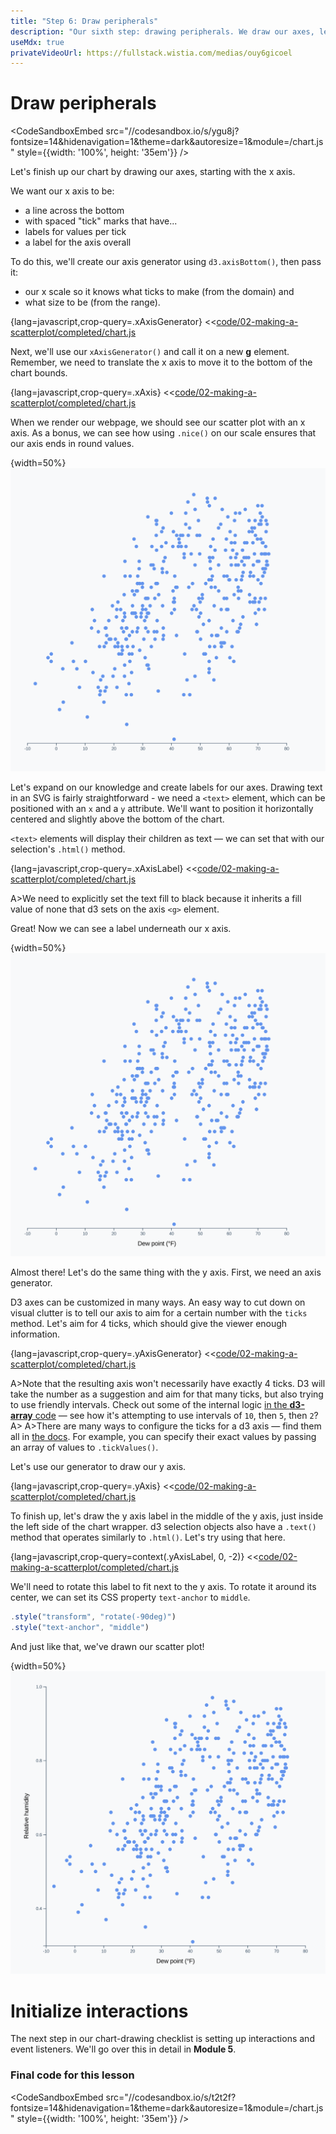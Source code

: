 ```yaml
---
title: "Step 6: Draw peripherals"
description: "Our sixth step: drawing peripherals. We draw our axes, learn about the text SVG element, and how to add (and rotate) labels."
useMdx: true
privateVideoUrl: https://fullstack.wistia.com/medias/ouy6gicoel
---
```


# Draw peripherals

<CodeSandboxEmbed
  src="//codesandbox.io/s/ygu8j?fontsize=14&hidenavigation=1&theme=dark&autoresize=1&module=/chart.js"
  style={{width: '100%', height: '35em'}}
/>

Let's finish up our chart by drawing our axes, starting with the x axis.

We want our x axis to be:

- a line across the bottom
- with spaced "tick" marks that have...
- labels for values per tick
- a label for the axis overall

To do this, we'll create our axis generator using `d3.axisBottom()`, then pass it:

- our x scale so it knows what ticks to make (from the domain) and
- what size to be (from the range).

{lang=javascript,crop-query=.xAxisGenerator}
<<[code/02-making-a-scatterplot/completed/chart.js](./protected/code/02-making-a-scatterplot/completed/chart.js)

Next, we'll use our `xAxisGenerator()` and call it on a new **g** element. Remember, we need to translate the x axis to move it to the bottom of the chart bounds.

{lang=javascript,crop-query=.xAxis}
<<[code/02-making-a-scatterplot/completed/chart.js](./protected/code/02-making-a-scatterplot/completed/chart.js)

When we render our webpage, we should see our scatter plot with an x axis. As a bonus, we can see how using `.nice()` on our scale ensures that our axis ends in round values.

{width=50%}
![Scatterplot with an x axis](./public/images/2-making-a-scatterplot/x-axis.png)

Let's expand on our knowledge and create labels for our axes. Drawing text in an SVG is fairly straightforward - we need a `<text>` element, which can be positioned with an `x` and a `y` attribute. We'll want to position it horizontally centered and slightly above the bottom of the chart.

`<text>` elements will display their children as text — we can set that with our selection's `.html()` method.

{lang=javascript,crop-query=.xAxisLabel}
<<[code/02-making-a-scatterplot/completed/chart.js](./protected/code/02-making-a-scatterplot/completed/chart.js)

A>We need to explicitly set the text fill to black because it inherits a fill value of none that d3 sets on the axis `<g>` element.

Great! Now we can see a label underneath our x axis.

{width=50%}
![Scatter plot with an x axis label](./public/images/2-making-a-scatterplot/x-axis-label.png)

Almost there! Let's do the same thing with the y axis. First, we need an axis generator.

D3 axes can be customized in many ways. An easy way to cut down on visual clutter is to tell our axis to aim for a certain number with the `ticks` method. Let's aim for 4 ticks, which should give the viewer enough information.

{lang=javascript,crop-query=.yAxisGenerator}
<<[code/02-making-a-scatterplot/completed/chart.js](./protected/code/02-making-a-scatterplot/completed/chart.js)

A>Note that the resulting axis won't necessarily have exactly 4 ticks. D3 will take the number as a suggestion and aim for that many ticks, but also trying to use friendly intervals. Check out some of the internal logic [in the **d3-array** code](https://github.com/d3/d3-array/blob/master/src/ticks.js#L43) — see how it's attempting to use intervals of `10`, then `5`, then `2`?
A>
A>There are many ways to configure the ticks for a d3 axis — find them all in [the docs](https://github.com/d3/d3-axis#axis_ticks). For example, you can specify their exact values by passing an array of values to `.tickValues()`.

Let's use our generator to draw our y axis.

{lang=javascript,crop-query=.yAxis}
<<[code/02-making-a-scatterplot/completed/chart.js](./protected/code/02-making-a-scatterplot/completed/chart.js)

To finish up, let's draw the y axis label in the middle of the y axis, just inside the left side of the chart wrapper. d3 selection objects also have a `.text()` method that operates similarly to `.html()`. Let's try using that here.

{lang=javascript,crop-query=context(.yAxisLabel, 0, -2)}
<<[code/02-making-a-scatterplot/completed/chart.js](./protected/code/02-making-a-scatterplot/completed/chart.js)

We'll need to rotate this label to fit next to the y axis. To rotate it around its center, we can set its CSS property `text-anchor` to `middle`.

```javascript
.style("transform", "rotate(-90deg)")
.style("text-anchor", "middle")
```

And just like that, we've drawn our scatter plot!

{width=50%}
![Finished scatterplot](./public/images/2-making-a-scatterplot/scatterplot-finished.png)


# Initialize interactions


The next step in our chart-drawing checklist is setting up interactions and event listeners. We'll go over this in detail in **Module 5**.

### Final code for this lesson

<CodeSandboxEmbed
  src="//codesandbox.io/s/t2t2f?fontsize=14&hidenavigation=1&theme=dark&autoresize=1&module=/chart.js"
  style={{width: '100%', height: '35em'}}
/>